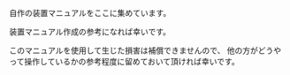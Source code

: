 自作の装置マニュアルをここに集めています。

装置マニュアル作成の参考になれば幸いです。

このマニュアルを使用して生じた損害は補償できませんので、
他の方がどうやって操作しているかの参考程度に留めておいて頂ければ幸いです。
